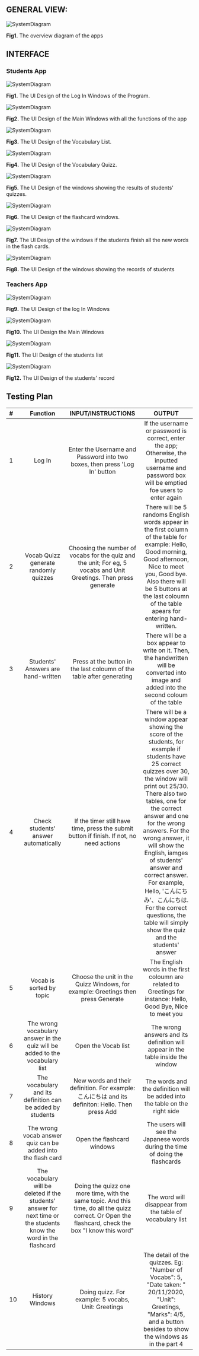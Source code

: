 
## GENERAL VIEW:

![SystemDiagram](AppOverview.png)

  **Fig1.** The overview diagram of the apps

## INTERFACE

### Students App

![SystemDiagram](LogIn.jpg)

  **Fig1.** The UI Design of the Log In Windows of the Program.
  
![SystemDiagram](MainWins.jpg)

  **Fig2.** The UI Design of the Main Windows with all the functions of the app

![SystemDiagram](VocabList.jpg)

  **Fig3.** The UI Design of the Vocabulary List.
  

![SystemDiagram](VocabQuizz.jpg)

  **Fig4.** The UI Design of the Vocabulary Quizz.


![SystemDiagram](finishQuizz.jpg)

  **Fig5.** The UI Design of the windows showing the results of students' quizzes.

![SystemDiagram](Flashcard.jpg)

  **Fig6.** The UI Design of the flashcard windows.

![SystemDiagram](finishFlash.jpg)

  **Fig7.** The UI Design of the windows if the students finish all the new words in the flash cards.
 
 ![SystemDiagram](History.jpg)

  **Fig8.** The UI Design of the windows showing the records of students


### Teachers App
  
 ![SystemDiagram](LogIn.jpg)

  **Fig9.** The UI Design of the log In Windows
 
 ![SystemDiagram](TMainWins.jpg)

 **Fig10.** The UI Design the Main Windows
 
  ![SystemDiagram](TStudentsList.jpg)

  **Fig11.** The UI Design of the students list
 
   ![SystemDiagram](THistory.jpg)

  **Fig12.** The UI Design of the students' record
  
 
  ## Testing Plan
  
  
|#|Function|INPUT/INSTRUCTIONS|OUTPUT|
|:---|:---:|:---:|:---:|
|1|Log In|Enter the Username and Password into two boxes, then press 'Log In' button|If the username or password is correct, enter the app; Otherwise, the inputted username and password box will be emptied foe users to enter again|
|2|Vocab Quizz generate randomly quizzes|Choosing the number of vocabs for the quiz and the unit; For eg, 5 vocabs and Unit Greetings. Then press generate|There will be 5 randoms English words appear in the first column of the table for example: Hello, Good morning, Good afternoon, Nice to meet you, Good bye. Also there will be 5 buttons at the last coloumn of the table apears for entering hand-written.|
|3|Students' Answers are hand-written|Press at the button in the last coloumn of the table after generating|There will be a box appear to write on it. Then, the handwritten will be converted into image and added into the second coloum of the table|
|4|Check students' answer automatically|If the timer still have time, press the submit button if finish. If not, no need actions|There will be a window appear showing the score of the students, for example if students have 25 correct quizzes over 30, the window will print out 25/30. There also two tables, one for the correct answer and one for the wrong answers. For the wrong answer, it will show the English, iamges of students' answer and correct answer. For example, Hello, 'こんにちみ’、こんにちは. For the correct questions, the table will simply show the quiz and the students' answer|
|5|Vocab is sorted by topic|Choose the unit in the Quizz Windows, for example: Greetings then press Generate|The English words in the first coloumn are related to Greetings for instance: Hello, Good Bye, Nice to meet you|
|6|The wrong vocabulary answer in the quiz will be added to the vocabulary list|Open the Vocab list|The wrong answers and its definition will appear in the table inside the window|
|7|The vocabulary and its definition can be added by students|New words and their definition. For example: こんにちは and its definiton: Hello. Then press Add|The words and the definition will be added into the table on the right side|
|8|The wrong vocab answer quiz can be added into the flash card|Open the flashcard windows|The users will see the Japanese words during the time of doing the flashcards|
|9|The vocabulary will be deleted if the students' answer for next time or the students know the word in the flashcard|Doing the quizz one more time, with the same topic. And this time, do all the quizz correct. Or Open the flashcard, check the box "I know this word"|The word will disappear from the table of vocabulary list|
|10|History Windows|Doing quizz. For example: 5 vocabs, Unit: Greetings|The detail of the quizzes. Eg: "Number of Vocabs": 5, "Date taken: " 20/11/2020, "Unit": Greetings, "Marks": 4/5, and a button besides to show the windows as in the part 4|







 
